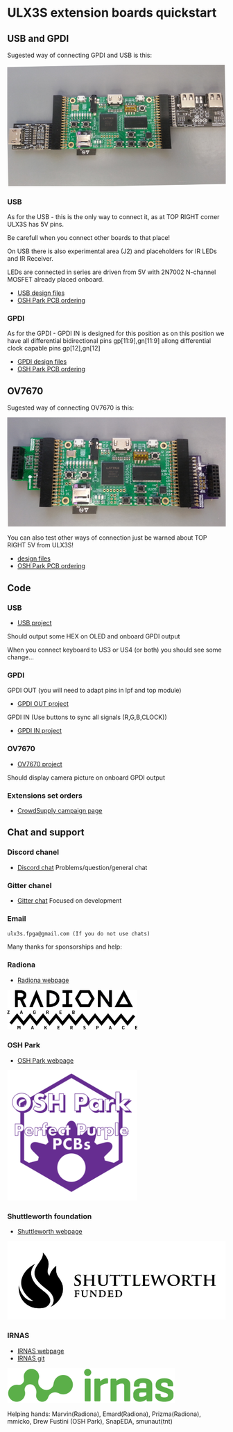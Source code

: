 # ULX3S extension boards quickstart

## USB and GPDI

Sugested way of connecting GPDI and USB is this:

![USB_GPDI](pic/GPDI_USB.png)

### USB

As for the USB - this is the only way to connect it, as at TOP RIGHT corner ULX3S has 5V pins.

Be carefull when you connect other boards to that place!

On USB there is also experimental area (J2) and placeholders for IR LEDs and IR Receiver.

LEDs are connected in series are driven from 5V with 2N7002 N-channel MOSFET already placed onboard.

* [USB design files](https://github.com/goran-mahovlic/ulx3s-extensions)
* [OSH Park PCB ordering](https://oshpark.com/shared_projects/TgORPIvj)

### GPDI

As for the GPDI - GPDI IN is designed for this position as on this position we have all differential bidirectional pins gp[11:9],gn[11:9] allong differential clock capable pins gp[12],gn[12]

* [GPDI design files](https://github.com/goran-mahovlic/ulx3s-extensions/tree/master/GPDI_ULX3S)
* [OSH Park PCB ordering](https://oshpark.com/shared_projects/18Ev7IXp)

## OV7670

Sugested way of connecting OV7670 is this:

![PMOD_OV7670](pic/OV7670.png)

You can also test other ways of connection just be warned about TOP RIGHT 5V from ULX3S!

* [design files](https://github.com/goran-mahovlic/ulx3s-extensions/tree/master/OV7670)
* [OSH Park PCB ordering](https://oshpark.com/shared_projects/qdydUa2Y)

## Code

### USB

* [USB project](https://github.com/emard/ulx3s-misc/tree/master/examples/usb/proj/lattice/ulx3s/usbhid_host)

Should output some HEX on OLED and onboard GPDI output

When you connect keyboard to US3 or US4 (or both) you should see some change...

### GPDI

GPDI OUT (you will need to adapt pins in lpf and top module)

* [GPDI OUT project](https://github.com/emard/ulx3s-misc/tree/master/examples/dvi)

GPDI IN (Use buttons to sync all signals (R,G,B,CLOCK))

* [GPDI IN project](https://github.com/emard/ulx3s-misc/tree/master/examples/dvi_in)

### OV7670

* [OV7670 project](https://github.com/emard/ulx3s-misc/tree/master/examples/ov7670_dvi/proj/ulx3s_ov7670_dvi)

Should display camera picture on onboard GPDI output

### Extensions set orders

* [CrowdSupply campaign page](https://www.crowdsupply.com/radiona/ulx3s)

## Chat and support

### Discord chanel

* [Discord chat](https://discord.gg/qwMUk6W) Problems/question/general chat

### Gitter chanel

* [Gitter chat](https://gitter.im/ulx3s/Lobby) Focused on development

### Email

    ulx3s.fpga@gmail.com (If you do not use chats)

Many thanks for sponsorships and help:

### Radiona

* [Radiona webpage](https://radiona.org/)

<img src="pic/radiona_makerspace_logo.png" width="300"> 

### OSH Park

* [OSH Park webpage](https://oshpark.com/)

<img src="pic/HexLogo-Purple.svg" width="300" height="300"> 

### Shuttleworth foundation

* [Shuttleworth webpage](https://shuttleworthfoundation.org/)

![Shuttleworth](https://github.com/ShuttleworthFoundation/Logos/blob/master/Shuttleworth%20Funded/Shuttleworth%20Funded%20Black/Shuttleworth%20Funded.svg)

### IRNAS

* [IRNAS webpage](https://www.irnas.eu/)
* [IRNAS git](https://github.com/IRNAS)
	
<img src="https://github.com/IRNAS/smartparks-rhino-tracker-mechanics/blob/master/logo/irnas-logo.png" height="80">

Helping hands: Marvin(Radiona), Emard(Radiona), Prizma(Radiona), mmicko, Drew Fustini (OSH Park), SnapEDA, smunaut(tnt)
